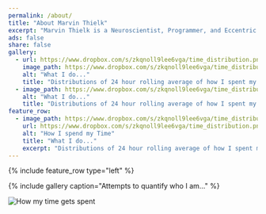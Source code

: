 ```yaml
---
permalink: /about/
title: "About Marvin Thielk"
excerpt: "Marvin Thielk is a Neuroscientist, Programmer, and Eccentric Time-Traveller Extraordinaire"
ads: false
share: false
gallery:
  - url: https://www.dropbox.com/s/zkqnoll9lee6vga/time_distribution.png?raw=1
    image_path: https://www.dropbox.com/s/zkqnoll9lee6vga/time_distribution.png?raw=1
    alt: "What I do..."
    title: "Distributions of 24 hour rolling average of how I spent my time. Each column is time spent in a different Google calendar. The dot is the time use in the last 24 hours. The X is the immediate preceding 24 hours."
  - image_path: https://www.dropbox.com/s/zkqnoll9lee6vga/time_distribution.png?raw=1
    alt: "What I do..."
    title: "Distributions of 24 hour rolling average of how I spent my time. Each column is time spent in a different Google calendar. The dot is the time use in the last 24 hours. The X is the immediate preceding 24 hours."
feature_row:
  - image_path: https://www.dropbox.com/s/zkqnoll9lee6vga/time_distribution.png?raw=1
    url: https://www.dropbox.com/s/zkqnoll9lee6vga/time_distribution.png?raw=1
    alt: "How I spend my Time"
    title: "What I do..."
    excerpt: "Distributions of 24 hour rolling average of how I spent my time. Each column is time spent in a different Google calendar. The dot is the time use in the last 24 hours. The X is the immediate preceding 24 hours."
---
```


{% include feature_row type="left" %}

{% include gallery caption="Attempts to quantify who I am..." %}

![How my time gets spent](https://www.dropbox.com/s/zkqnoll9lee6vga/time_distribution.png?raw=1)